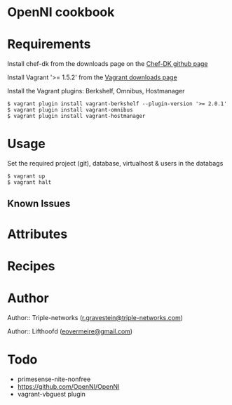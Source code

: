 # OpenNI cookbook

# Requirements

Install chef-dk from the downloads page on the [Chef-DK github page](https://github.com/opscode/chef-dk)

Install Vagrant '>= 1.5.2' from the [Vagrant downloads page](http://www.vagrantup.com/download-archive/v1.5.2.html)

Install the Vagrant plugins: Berkshelf, Omnibus, Hostmanager

    $ vagrant plugin install vagrant-berkshelf --plugin-version '>= 2.0.1'
    $ vagrant plugin install vagrant-omnibus
    $ vagrant plugin install vagrant-hostmanager

# Usage

Set the required project (git), database, virtualhost & users in the databags

    $ vagrant up
    $ vagrant halt


## Known Issues 


# Attributes

# Recipes

# Author

Author:: Triple-networks (<r.gravestein@triple-networks.com>)

Author:: Lifthoofd (<eovermeire@gmail.com>)

# Todo

 * primesense-nite-nonfree
 * https://github.com/OpenNI/OpenNI
 * vagrant-vbguest plugin

